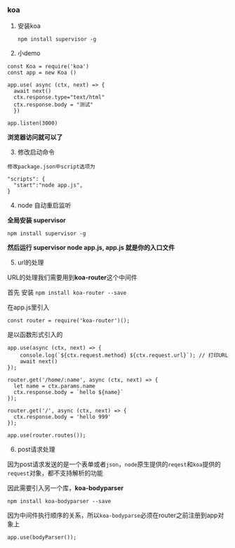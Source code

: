 ### koa

1. 安装koa

   `npm install supervisor -g`

2. 小demo

```
const Koa = require('koa')
const app = new Koa ()

app.use( async (ctx, next) => {
  await next()
  ctx.response.type="text/html"
  ctx.response.body = "测试"
  })

app.listen(3000)  
```

**浏览器访问就可以了**

3. 修改启动命令

`修改package.json中script选项为`
```
"scripts": {
  "start":"node app.js",
}

```

4. node 自动重启监听

**全局安装 supervisor**

`npm install supervisor -g`

**然后运行 supervisor node app.js, app.js 就是你的入口文件**

5. url的处理

URL的处理我们需要用到**koa-router**这个中间件

首先 安装
`npm install koa-router --save`

在app.js里引入

`const router = require('koa-router')();`

是以函数形式引入的

```
app.use(async (ctx, next) => {
    console.log(`${ctx.request.method} ${ctx.request.url}`); // 打印URL
    await next()
});

router.get('/home/:name', async (ctx, next) => {
  let name = ctx.params.name
  ctx.response.body = `hello ${name}`
});

router.get('/', async (ctx, next) => {
  ctx.response.body = 'hello 999'
});

app.use(router.routes());
```

6. post请求处理

因为post请求发送的是一个表单或者`json`，`node`原生提供的`reqest`和`koa`提供的`request`对象，都不支持解析的功能

因此需要引入另一个库，**koa-bodyparser**

`npm install koa-bodyparser --save`

因为中间件执行顺序的关系，所以`koa-bodyparse`必须在router之前注册到app对象上

`app.use(bodyParser());`
